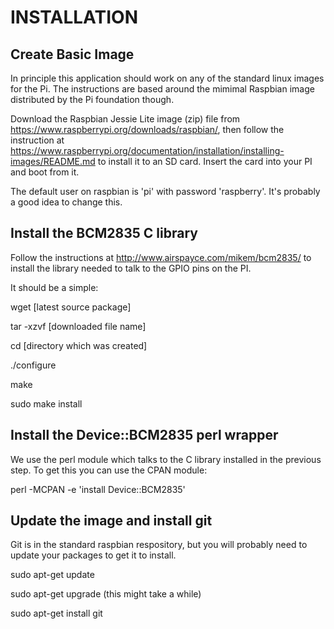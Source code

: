 INSTALLATION
============

Create Basic Image
------------------

In principle this application should work on any of the standard linux images for the Pi.  The instructions are based around the mimimal Raspbian image distributed by the Pi foundation though.

Download the Raspbian Jessie Lite image (zip) file from https://www.raspberrypi.org/downloads/raspbian/, then follow the instruction at https://www.raspberrypi.org/documentation/installation/installing-images/README.md to install it to an SD card.  Insert the card into your PI and boot from it.

The default user on raspbian is 'pi' with password 'raspberry'.  It's probably a good idea to change this.

Install the BCM2835 C library
-----------------------------

Follow the instructions at http://www.airspayce.com/mikem/bcm2835/ to install the library needed to talk to the GPIO pins on the PI.

It should be a simple:

wget [latest source package]

tar -xzvf [downloaded file name]

cd [directory which was created]

./configure

make

sudo make install


Install the Device::BCM2835 perl wrapper
----------------------------------------

We use the perl module which talks to the C library installed in the previous step.  To get this you can use the CPAN module:

perl -MCPAN -e 'install Device::BCM2835'


Update the image and install git
--------------------------------

Git is in the standard raspbian respository, but you will probably need to update your packages to get it to install.

sudo apt-get update

sudo apt-get upgrade (this might take a while)

sudo apt-get install git




